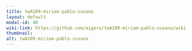 ```yaml
---
title: twA109-miriam-pablo-susana
layout: default
modal-id: 40
wiki-link: https://github.com/aigora/twA109-miriam-pablo-susana/wiki
thumbnail: 
alt: twA109-miriam-pablo-susana
---
```

